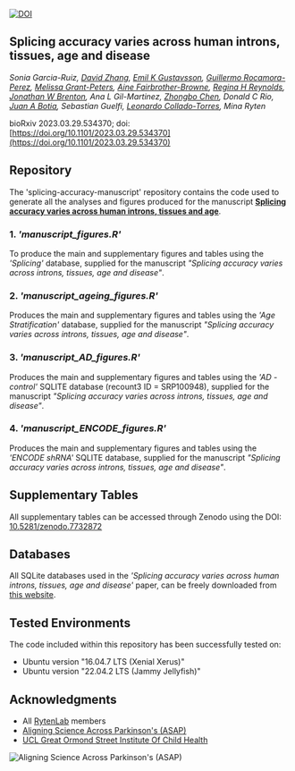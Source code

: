 [![DOI](https://zenodo.org/badge/470977869.svg)](https://zenodo.org/badge/latestdoi/470977869)

## Splicing accuracy varies across human introns, tissues, age and disease

*Sonia Garcia-Ruiz, [David Zhang](https://github.com/dzhang32), [Emil K Gustavsson](https://github.com/egustavsson), [Guillermo Rocamora-Perez](https://github.com/guillermo1996/), [Melissa Grant-Peters](https://github.com/mgrantpeters), [Aine Fairbrother-Browne](https://github.com/ainefairbrother), [Regina H Reynolds](https://github.com/RHReynolds), [Jonathan W Brenton](https://github.com/Jbrenton191), Ana L Gil-Martinez, [Zhongbo Chen](https://github.com/ZhongboUCL), Donald C Rio, [Juan A Botia](https://github.com/juanbot), Sebastian Guelfi, [Leonardo Collado-Torres](https://lcolladotor.github.io/), Mina Ryten*

bioRxiv 2023.03.29.534370;
doi: [https://doi.org/10.1101/2023.03.29.534370](https://doi.org/10.1101/2023.03.29.534370)


## Repository 
The 'splicing-accuracy-manuscript' repository contains the code used to generate all the analyses and figures produced for the manuscript [**Splicing accuracy varies across human introns, tissues and age**](https://doi.org/10.1101/2023.03.29.534370).

### 1. *'manuscript_figures.R'*
To produce the main and supplementary figures and tables using the *'Splicing'* database, supplied for the manuscript *"Splicing accuracy varies across introns, tissues, age and disease"*.

### 2. *'manuscript_ageing_figures.R'*
Produces the main and supplementary figures and tables using the *'Age Stratification'* database, supplied for the manuscript *"Splicing accuracy varies across introns, tissues, age and disease"*.

### 3. *'manuscript_AD_figures.R'*
Produces the main and supplementary figures and tables using the *'AD - control'* SQLITE database (recount3 ID  = SRP100948), supplied for the manuscript *"Splicing accuracy varies across introns, tissues, age and disease"*. 

### 4. *'manuscript_ENCODE_figures.R'*
Produces the main and supplementary figures and tables using the *'ENCODE shRNA'* SQLITE database, supplied for the manuscript *"Splicing accuracy varies across introns, tissues, age and disease"*.

## Supplementary Tables
All supplementary tables can be accessed through Zenodo using the DOI: [10.5281/zenodo.7732872](https://zenodo.org/record/7732872)

## Databases
All SQLite databases used in the *'Splicing accuracy varies across human introns, tissues, age and disease'* paper, can be freely downloaded from [this website](https://rytenlab.com/browser/app/splicing_accuracy_manuscript_databases).

## Tested Environments
The code included within this repository has been successfully tested on:
* Ubuntu version "16.04.7 LTS (Xenial Xerus)"
* Ubuntu version "22.04.2 LTS (Jammy Jellyfish)"

## Acknowledgments
* All [RytenLab](https://rytenlab.com/) members
* [Aligning Science Across Parkinson's (ASAP)](https://parkinsonsroadmap.org/#)
* [UCL Great Ormond Street Institute Of Child Health](https://www.ucl.ac.uk/child-health/great-ormond-street-institute-child-health-0)

![Aligning Science Across Parkinson's (ASAP)](https://parkinsonsroadmap.org/wp-content/uploads/2020/10/cropped-ASAP_Logo_FullColor.png)
